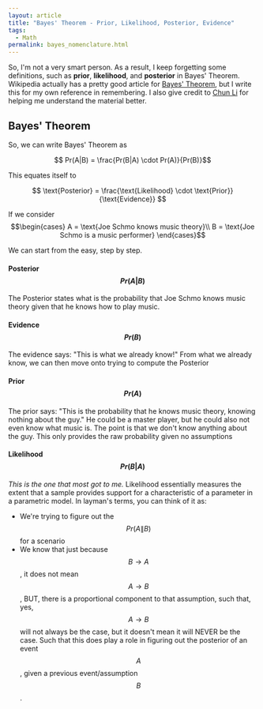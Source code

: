 ```yaml
---
layout: article
title: "Bayes' Theorem - Prior, Likelihood, Posterior, Evidence"
tags:
  - Math
permalink: bayes_nomenclature.html
---
```

So, I'm not a very smart person. As a result, I keep forgetting some definitions, such as **prior**, **likelihood**, and **posterior** in Bayes' Theorem. Wikipedia actually has a pretty good article for [Bayes' Theorem](https://en.wikipedia.org/wiki/Bayes%27_theorem), but I write this for my own reference in remembering. I also give credit to [Chun Li](http://www.lichun.cc/blog/2013/07/understand-bayes-theorem-prior-likelihood-posterior-evidence/) for helping me understand the material better.

## Bayes' Theorem
So, we can write Bayes' Theorem as

$$ Pr(A|B) = \frac{Pr(B|A) \cdot Pr(A)}{Pr(B)}$$

This equates itself to

$$ \text{Posterior} = \frac{\text{Likelihood} \cdot \text{Prior}}{\text{Evidence}} $$

If we consider
$$\begin{cases}
A = \text{Joe Schmo knows music theory}\\
B = \text{Joe Schmo is a music performer}
\end{cases}$$

We can start from the easy, step by step.
#### Posterior $$Pr(A|B)$$
The Posterior states what is the probability that Joe Schmo knows music theory given that he knows how to play music.

#### Evidence $$Pr(B)$$
The evidence says: "This is what we already know!" From what we already know, we can then move onto trying to compute the Posterior

#### Prior $$Pr(A)$$
The prior says: "This is the probability that he knows music theory, knowing nothing about the guy." He could be a master player, but he could also not even know what music is. The point is that we don't know anything about the guy. This only provides the raw probability given no assumptions

#### Likelihood $$Pr(B|A)$$
*This is the one that most got to me.*
Likelihood essentially measures the extent that a sample provides support for a characteristic of a parameter in a parametric model. In layman's terms, you can think of it as:
- We're trying to figure out the $$Pr(A\|B)$$ for a scenario
- We know that just because $$B \rightarrow A$$, it does not mean $$A \rightarrow B$$, BUT, there is a proportional component to that assumption, such that, yes, $$A\rightarrow B$$ will not always be the case, but it doesn't mean it will NEVER be the case. Such that this does play a role in figuring out the posterior of an event $$A$$, given a previous event/assumption $$B$$.
